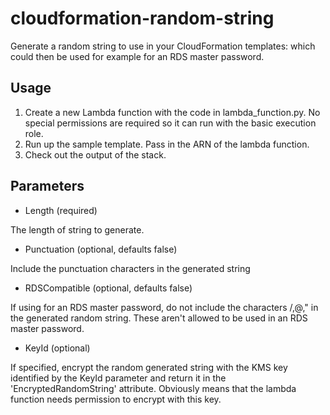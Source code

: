 # cloudformation-random-string
Generate a random string to use in your CloudFormation templates: which could then be used for example for an RDS master password.

## Usage

1. Create a new Lambda function with the code in lambda_function.py. No special permissions are required so it can run with the basic execution role.
2. Run up the sample template. Pass in the ARN of the lambda function.
3. Check out the output of the stack.

## Parameters

* Length (required)

The length of string to generate.

* Punctuation (optional, defaults false)

Include the punctuation characters in the generated string

* RDSCompatible (optional, defaults false)

If using for an RDS master password, do not include the characters /,@," in the generated random string.
These aren't allowed to be used in an RDS master password.

* KeyId (optional)

If specified, encrypt the random generated string with the KMS key identified by the KeyId parameter
and return it in the 'EncryptedRandomString' attribute. Obviously means that the lambda function needs
permission to encrypt with this key.



